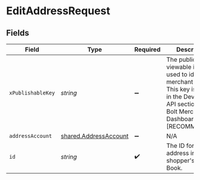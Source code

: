 # EditAddressRequest


## Fields

| Field                                                                                                                                                                 | Type                                                                                                                                                                  | Required                                                                                                                                                              | Description                                                                                                                                                           |
| --------------------------------------------------------------------------------------------------------------------------------------------------------------------- | --------------------------------------------------------------------------------------------------------------------------------------------------------------------- | --------------------------------------------------------------------------------------------------------------------------------------------------------------------- | --------------------------------------------------------------------------------------------------------------------------------------------------------------------- |
| `xPublishableKey`                                                                                                                                                     | *string*                                                                                                                                                              | :heavy_minus_sign:                                                                                                                                                    | The publicly viewable identifier used to identify a merchant division. This key is found in the Developer > API section of the Bolt Merchant Dashboard [RECOMMENDED]. |
| `addressAccount`                                                                                                                                                      | [shared.AddressAccount](../../../sdk/models/shared/addressaccount.md)                                                                                                 | :heavy_minus_sign:                                                                                                                                                    | N/A                                                                                                                                                                   |
| `id`                                                                                                                                                                  | *string*                                                                                                                                                              | :heavy_check_mark:                                                                                                                                                    | The ID for an address in the shopper's Address Book.                                                                                                                  |